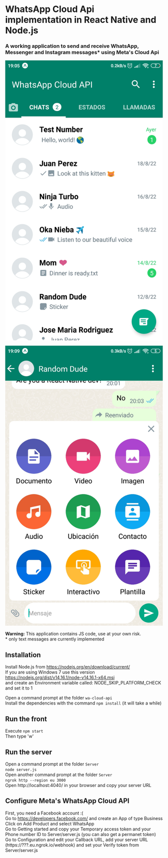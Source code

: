 # WhatsApp Cloud Api implementation in React Native and Node.js  
### A working application to send and receive WhatsApp, Messenger and Instagram messages* using Meta's Cloud Api  

![Inbox](https://github.com/gstech0322/wa-cloud-api/blob/main/preview/inbox.jpg)

![Chat](https://github.com/gstech0322/wa-cloud-api/blob/main/preview/chat.jpg)
  
**Warning:** This application contains JS code, use at your own risk.  
\* only text messages are currently implemented  

## Installation
Install Node.js from https://nodejs.org/en/download/current/  
If you are using Windows 7 use this version https://nodejs.org/dist/v14.16.1/node-v14.16.1-x64.msi  
and create an Environment variable called: NODE_SKIP_PLATFORM_CHECK and set it to 1  

Open a command prompt at the folder `wa-cloud-api`  
Install the dependencies with the command `npm install` (it will take a while)  

## Run the front
Execute `npm start`  
Then type 'w'  

## Run the server
Open a command prompt at the folder `Server`  
`node server.js`  
Open another command prompt at the folder `Server`  
`ngrok http --region eu 3000`  
Open http://localhost:4040/ in your browser and copy your server URL  

## Configure Meta's WhatsApp Cloud API
First, you need a Facebook account :(  
Go to https://developers.facebook.com/ and create an App of type Business  
Click on Add Product and select WhatsApp  
Go to Getting started and copy your Temporary access token and your Phone number ID to Server/server.js (you can also get a permanet token)  
Go to Configuration and edit your Callback URL, add your server URL (https://???.eu.ngrok.io/webhook) and set your Verify token from Server/server.js  
